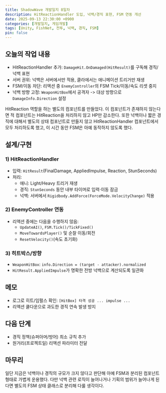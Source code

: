 ```yaml
---
title: ShadowWave 개발일지 8일차
description: HitReactionHandler 도입, 넉백/경직 표현, FSM 연동 개선
date: 2025-09-13 22:30:00 +0900
categories: [개발일지, 게임개발]
tags: [Unity, FishNet, 전투, 넉백, 경직, FSM]
pin: false
---
```


## 오늘의 작업 내용

- HitReactionHandler 추가: `DamageHit.OnDamaged(HitResult)`를 구독해 경직/넉백 표현
- 서버 권위: 넉백은 서버에서만 적용, 클라에서는 애니메이션 트리거만 재생
- FSM/이동 차단: 리액션 중 `EnemyController`의 FSM Tick/이동/속도 리셋 중지
- 넉백 방향 고정: `WeaponHitBox`에서 공격자 -> 대상 방향으로 `DamageInfo.Direction` 설정

HitReaction 역할을 하는 별도의 컴포넌트를 만들었다. 이 컴포넌트가 존재하지 않는다면 적 컴포넌트는 HitReaction을 처리하지 않고 HP만 감소한다. 또한 넉백이나 짧은 경직에 대해서 별도의 상태 컴포넌트로 만들지 않고 HitReactionHandler 컴포넌트에서 모두 처리하도록 했고, 이 시간 동안 FSM은 아예 동작하지 않도록 했다.


## 설계/구현

### 1) HitReactionHandler
- 입력: `HitResult`(FinalDamage, AppliedImpulse, Reaction, StunSeconds)
- 처리:
  - 애니: Light/Heavy 트리거 재생
  - 경직: `StunSeconds` 동안 내부 타이머로 입력·이동 잠금
  - 넉백: 서버에서 `Rigidbody.AddForce(ForceMode.VelocityChange)` 적용

### 2) EnemyController 연동
- 리액션 중에는 다음을 수행하지 않음:
  - `UpdateAI()`, `FSM.Tick()/TickFixed()`
  - `MoveTowardsPlayer()` 및 순찰 이동/회전
  - `ResetVelocity()`(속도 초기화)

### 3) 히트박스/방향
- `WeaponHitBox`: `info.Direction = (target - attacker).normalized`
- `HitResult.AppliedImpulse`가 명확한 전방 넉백으로 계산되도록 일관화

## 메모
- 로그로 히트/임펄스 확인: `[HitBox] 타격 성공 ... impulse ...`
- 리액션 쿨다운으로 과도한 경직 연속 발생 방지

## 다음 단계
- 경직 정책(슈퍼아머/방어) 최소 규칙 추가
- 원거리(프로젝트일) 리액션 파라미터 전달

## 마무리
일단 지금은 넉백이나 경직의 규모가 크지 않다고 판단해 아예 FSM과 분리된 컴포넌트 형태로 가볍게 운용했다. 다만 넉백 관련 로직이 늘어나거나 기획의 범위가 늘어나게 된다면 별도의 FSM 상태 클래스로 분리해 다룰 생각이다.

